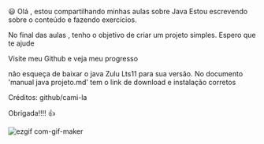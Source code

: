 :smiley: Olá , estou compartilhando minhas aulas sobre Java
Estou escrevendo sobre o conteúdo e fazendo exercícios. 

No final das aulas , tenho o objetivo de criar um projeto simples.
Espero que te ajude

Visite meu Github e veja meu progresso



não esqueça de baixar o java Zulu Lts11 para sua versão.
No documento 'manual java projeto.md' tem o link de download e instalação corretos

Créditos: github/cami-la 

Obrigada!!!! 👍

![ezgif com-gif-maker](https://user-images.githubusercontent.com/95101635/169420110-c343b079-9ac5-44f1-99db-85c52e2702a4.gif)
